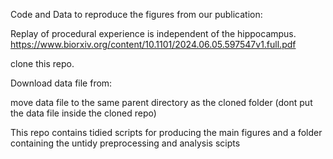 Code and Data to reproduce the figures from our publication: 

Replay of procedural experience is independent of the hippocampus.
https://www.biorxiv.org/content/10.1101/2024.06.05.597547v1.full.pdf

clone this repo. 

Download data file from: 

move data file to the same parent directory as the cloned folder (dont put the data file inside the cloned repo) 

This repo contains tidied scripts for producing the main figures and a folder containing the untidy preprocessing and analysis scipts

